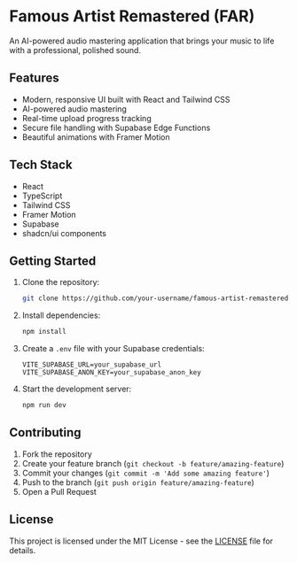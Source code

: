 # Famous Artist Remastered (FAR)

An AI-powered audio mastering application that brings your music to life with a professional, polished sound.

## Features

- Modern, responsive UI built with React and Tailwind CSS
- AI-powered audio mastering
- Real-time upload progress tracking
- Secure file handling with Supabase Edge Functions
- Beautiful animations with Framer Motion

## Tech Stack

- React
- TypeScript
- Tailwind CSS
- Framer Motion
- Supabase
- shadcn/ui components

## Getting Started

1. Clone the repository:
   ```bash
   git clone https://github.com/your-username/famous-artist-remastered.git
   ```

2. Install dependencies:
   ```bash
   npm install
   ```

3. Create a `.env` file with your Supabase credentials:
   ```
   VITE_SUPABASE_URL=your_supabase_url
   VITE_SUPABASE_ANON_KEY=your_supabase_anon_key
   ```

4. Start the development server:
   ```bash
   npm run dev
   ```

## Contributing

1. Fork the repository
2. Create your feature branch (`git checkout -b feature/amazing-feature`)
3. Commit your changes (`git commit -m 'Add some amazing feature'`)
4. Push to the branch (`git push origin feature/amazing-feature`)
5. Open a Pull Request

## License

This project is licensed under the MIT License - see the [LICENSE](LICENSE) file for details.